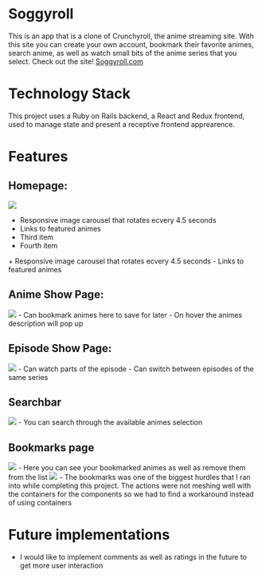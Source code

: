 # Soggyroll
This is an app that is a clone of Crunchyroll, the anime streaming site. With this site you can create your own account, bookmark their favorite animes, search anime, as well as watch small bits of the anime series that you select. 
Check out the site! [Soggyroll.com](https://soggyroll.herokuapp.com/#/)

# Technology Stack
This project uses a Ruby on Rails backend, a React and Redux frontend, used to manage state and present a receptive frontend apprearence.

# Features
## Homepage:
 <img src="https://i.imgur.com/hjfJLB1.png" />
 <ul>
 <li> Responsive image carousel that rotates ecvery 4.5 seconds</li>
 <li>Links to featured animes</li>
 <li>Third item</li>
 <li>Fourth item</li>
</ul>
  + Responsive image carousel that rotates ecvery 4.5 seconds
  - Links to featured animes 
 
 ## Anime Show Page:
 <img src="https://i.imgur.com/ctC7nf9.png" />
  - Can bookmark animes here to save for later
  - On hover the animes description will pop up
 
 ## Episode Show Page:
 <img src="https://i.imgur.com/bGHwkSf.png" />
  - Can watch parts of the episode
  - Can switch between episodes of the same series
 
 ## Searchbar
  <img src=" https://i.imgur.com/HG2lLki.png" />
   - You can search through the available animes selection

## Bookmarks page
  <img src="https://i.imgur.com/BKbJmXw.png" />
    - Here you can see your bookmarked animes as well as remove them from the list

  <img src="https://i.imgur.com/29a5RAD.png" />
 - The bookmarks was one of the biggest hurdles that I ran into while completing this project. The actions were not meshing well with the containers for the components so we had to find a workaround instead of using containers

# Future implementations
 - I would like to implement comments as well as ratings in the future to get more user interaction


